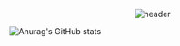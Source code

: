 <div align="center">
  
![header](https://capsule-render.vercel.app/api?type=cylinder&color=000000&height=150&section=header&text=MINJAE&fontColor=ffffff&fontSize=70&animation=fadeIn&fontAlignY=55)
</div>

![Anurag's GitHub stats](https://github-readme-stats.vercel.app/api?username=minjae46&show_icons=true&theme=graywhite)
